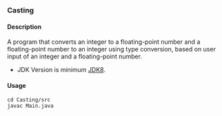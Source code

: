 ### Casting
#### Description
A program that converts an integer to a floating-point number and a floating-point number to an integer using type conversion, based on user input of an integer and a floating-point number.
- JDK Version is minimum [JDK8](https://www.oracle.com/tr/java/technologies/downloads/).

#### Usage
```
cd Casting/src
javac Main.java
```